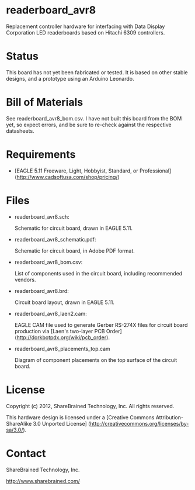 readerboard_avr8
================

Replacement controller hardware for interfacing with Data Display Corporation
LED readerboards based on Hitachi 6309 controllers.

Status
======

This board has not yet been fabricated or tested. It is based on other stable
designs, and a prototype using an Arduino Leonardo.

Bill of Materials
=================

See readerboard_avr8_bom.csv. I have not built this board from the BOM yet, so
expect errors, and be sure to re-check against the respective datasheets.

Requirements
============

* [EAGLE 5.11 Freeware, Light, Hobbyist, Standard, or Professional]
  (http://www.cadsoftusa.com/shop/pricing/)

Files
=====

* readerboard_avr8.sch:

    Schematic for circuit board, drawn in EAGLE 5.11.

* readerboard_avr8_schematic.pdf:

    Schematic for circuit board, in Adobe PDF format.

* readerboard_avr8_bom.csv:

    List of components used in the circuit board, including recommended
    vendors.

* readerboard_avr8.brd:

    Circuit board layout, drawn in EAGLE 5.11.

* readerboard_avr8_laen2.cam:

    EAGLE CAM file used to generate Gerber RS-274X files for
    circuit board production via
    [Laen's two-layer PCB Order]
    (http://dorkbotpdx.org/wiki/pcb_order).
    
* readerboard_avr8_placements_top.cam

    Diagram of component placements on the top surface of the circuit
    board.
    
License
=======

Copyright (c) 2012, ShareBrained Technology, Inc.
All rights reserved.

This hardware design is licensed under a
[Creative Commons Attribution-ShareAlike 3.0 Unported License]
(http://creativecommons.org/licenses/by-sa/3.0/).

Contact
=======

ShareBrained Technology, Inc.

<http://www.sharebrained.com/>